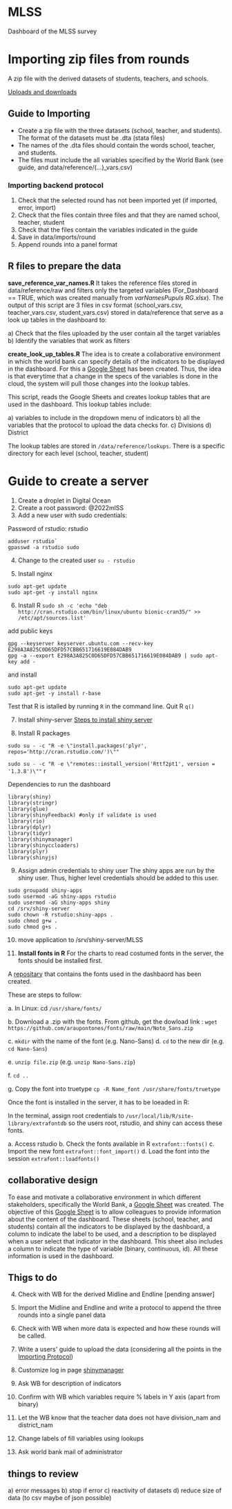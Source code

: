 # MLSS
Dashboard of the MLSS survey

# Importing zip files from rounds
A zip file with the derived datasets of students, teachers, and schools.

[Uploads and downloads](https://mastering-shiny.org/action-transfer.html)


## Guide to Importing

* Create a zip file with the three datasets (school, teacher, and students). The format of the datasets must be .dta (stata files)
* The names of the .dta files should contain the words school, teacher, and students.
* The files must include the all variables specified by the World Bank (see guide, and data/reference/(...)_vars.csv)


### Importing backend protocol

1. Check that the selected round has not been imported yet (if imported, error, import)
2. Check that the files contain three files and that they are named school, teacher, student
3. Check that the files contain the variables indicated in the guide
4. Save in data/imports/round
5. Append rounds into a panel format


## R files to prepare the data

**save_reference_var_names.R**
It takes the reference files stored in data/reference/raw and filters only the targeted variables (For_Dashboard == TRUE, which was created manually from *varNamesPupuls RG.xlsx*).
The output of this script are 3 files in csv format (school_vars.csv, teacher_vars.csv, student_vars.csv) stored in data/reference
that serve as a look up tables in the dashboard to:

a) Check that the files uploaded by the user contain all the target variables
b) Identify the variables that work as filters


**create_look_up_tables.R**
The idea is to create a collaborative environment in which the world bank can specify details of the indicators to be displayed in the dashboard. For this a [Google Sheet](https://docs.google.com/spreadsheets/d/1S2X-fXJ0hb5r0m5JUury7I7Yqg0IAPmISBec57RQYFU/edit#gid=1069976462) has been created. Thus, the idea is that everytime that a change in the specs of the variables is done in the cloud, the system will pull those changes into the lookup tables.

This script, reads the Google Sheets and creates lookup tables that are used in the dashboard. This lookup tables include: 

a) variables to include in the dropdown menu of indicators
b) all the variables that the protocol to upload the data checks for.
c) Divisions
d) District


The lookup tables are stored in `/data/reference/lookups`. There is a specific directory for each level (school, teacher, student)

# Guide to create a server

1. Create a droplet in Digital Ocean
2. Create a root password: @2022mlSS
3. Add a new user with sudo credentials: 

Password of rstudio: rstudio

```
adduser rstudio`
gpasswd -a rstudio sudo
```

4. Change to the created user
`su - rstudio`

5. Install nginx
```
sudo apt-get update
sudo apt-get -y install nginx
```

6. Install R
`sudo sh -c 'echo "deb http://cran.rstudio.com/bin/linux/ubuntu bionic-cran35/" >> /etc/apt/sources.list'`

add public keys
```
gpg --keyserver keyserver.ubuntu.com --recv-key E298A3A825C0D65DFD57CBB651716619E084DAB9
gpg -a --export E298A3A825C0D65DFD57CBB651716619E084DAB9 | sudo apt-key add -
```

and install
```
sudo apt-get update
sudo apt-get -y install r-base
```

Test that R is istalled by running `R` in the command line. Quit R `q()`



7. Install shiny-server 
[Steps to install shiny server](https://www.rstudio.com/products/shiny/download-server/ubuntu/)

8. Install R packages

`sudo su - -c "R -e \"install.packages('plyr', repos='http://cran.rstudio.com/')\""`

`sudo su - -c "R -e \"remotes::install_version('Rttf2pt1', version = '1.3.8')\""`
r

Dependencies to run the dashboard
```
library(shiny)
library(stringr)
library(glue)
library(shinyFeedback) #only if validate is used
library(rio)
library(dplyr)
library(tidyr)
library(shinymanager)
library(shinyccloaders)
library(plyr)
library(shinyjs)
```

9. Assign admin credentials to shiny user
The shiny apps are run by the shiny user. Thus, higher level credentials should be added to this user.

```
sudo groupadd shiny-apps
sudo usermod -aG shiny-apps rstudio
sudo usermod -aG shiny-apps shiny
cd /srv/shiny-server
sudo chown -R rstudio:shiny-apps .
sudo chmod g+w .
sudo chmod g+s .

```
10. move application to /srv/shiny-server/MLSS

11. **Install fonts in R** 
For the charts to read costumed fonts in the server, the fonts should be installed first. 

A [repositary](https://github.com/araupontones/fonts) that contains the fonts used in the dashbaord has been created. 

These are steps to follow:

a. In Linux: cd `/usr/share/fonts/`

b. Download a .zip with the fonts. From github, get the dowload link : `wget https://github.com/araupontones/fonts/raw/main/Noto_Sans.zip`

c. `mkdir` with the name of the font (e.g. Nano-Sans)
d. `cd` to the new dir (e.g. `cd Nano-Sans`)

e. `unzip file.zip` (e.g. `unzip Nano-Sans.zip`)

f. `cd ..`

g.  Copy the font into truetype `cp -R Name_font /usr/share/fonts/truetype`


Once the font is installed in the server, it has to be loeaded in R:

In the terminal, assign root credentials to `/usr/local/lib/R/site-library/extrafontdb` so the users root, rstudio, and shiny can access these fonts.

a. Access rstudio
b. Check the fonts available in R `extrafont::fonts()`
c. Import the new font `extrafont::font_import()`
d. Load the font into the session `extrafont::loadfonts()`



## collaborative design
To ease and motivate a collaborative environment in which different stakeholders, specifically the World Bank, a  [Google Sheet](https://docs.google.com/spreadsheets/d/1S2X-fXJ0hb5r0m5JUury7I7Yqg0IAPmISBec57RQYFU/edit#gid=1069976462) was created. The objective of this  [Google Sheet](https://docs.google.com/spreadsheets/d/1S2X-fXJ0hb5r0m5JUury7I7Yqg0IAPmISBec57RQYFU/edit#gid=1069976462) is to allow colleagues to provide information about the content of the dashboard. These sheets (school, teacher, and students) contain all the indicators to be displayed by the dashboard, a column to indicate the label to be used, and a description to be displayed when a user select that indicator in the dashboard. This sheet also includes a column to indicate the type of variable (binary, continuous, id). All these information is used in the dashboard. 

## Thigs to do


4. Check with WB for the derived Midline and Endline [pending answer]
5. Import the Midline and Endline and write a protocol to append the three rounds into a single panel data
6. Check with WB when more data is expected and how these rounds will be called.
7. Write a users' guide to upload the data (considering all the points in the [Importing Protocol](#importing-backend-protocol))
8. Customize log in page [shinymanager](https://datastorm-open.github.io/shinymanager/)


11. Ask WB for description of indicators


19. Confirm with WB which variables require % labels in Y axis (apart from binary)

20. Let the WB know that the teacher data does not have division_nam and district_nam

21. Change labels of fill variables using lookups


23. Ask world bank mail of administrator




## things to review

a) error messages
b) stop if error
c) reactivity of datasets
d) reduce size of data (to csv maybe of json possible)
